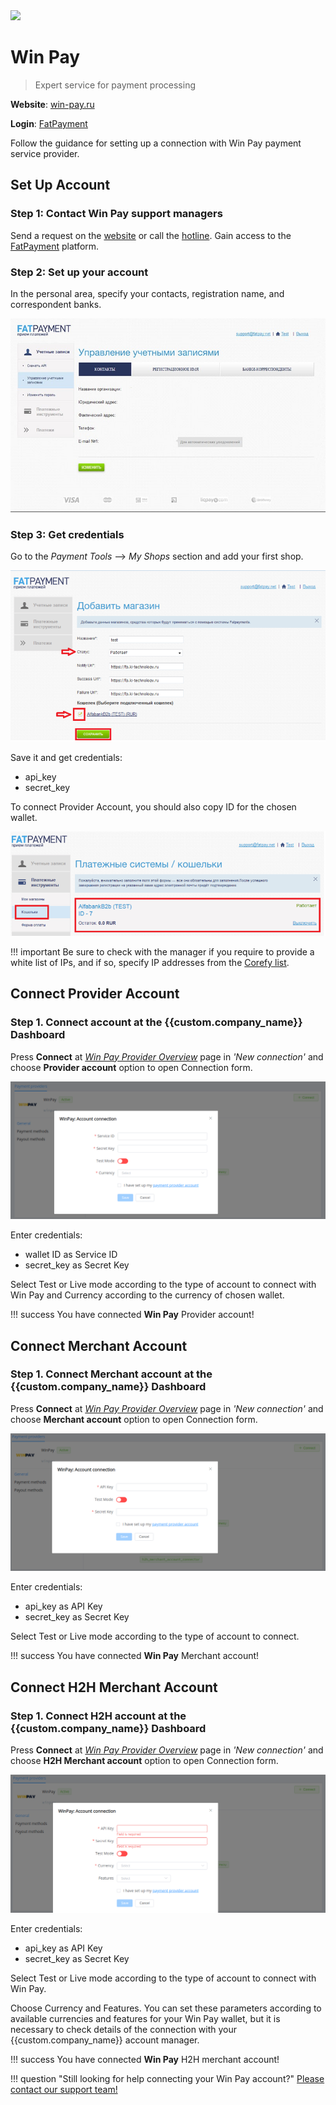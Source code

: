 <img src="https://static.openfintech.io/payment_providers/winpay/logo.png?w=400" width="400px" >

# Win Pay

> Expert service for payment processing

**Website**: [win-pay.ru](https://win-pay.ru/en/)

**Login**: [FatPayment](https://fp.ki-technology.ru/?lang=en)

Follow the guidance for setting up a connection with Win Pay payment service provider.

## Set Up Account

### Step 1: Contact Win Pay support managers

Send a request on the [website](https://win-pay.ru/en/) or call the [hotline](tel:+74994010261). Gain access to the [FatPayment](https://fp.ki-technology.ru/?lang=en) platform.

### Step 2: Set up your account

In the personal area, specify your contacts, registration name, and correspondent banks.

![Setup FatPayment Account](images/setup-account.png)

### Step 3: Get credentials

Go to the *Payment Tools* --> *My Shops* section and add your first shop.

![Add shop](images/add-shop.png)

Save it and get credentials:

* api_key
* secret_key

To connect Provider Account, you should also copy ID for the chosen wallet.

![Wallet ID](images/id.png)

!!! important
    Be sure to check with the manager if you require to provide a white list of IPs, and if so, specify IP addresses from the [Corefy list](/integration/ips/).

## Connect Provider Account

### Step 1. Connect account at the {{custom.company_name}} Dashboard

Press **Connect** at [*Win Pay Provider Overview*]({{custom.dashboard_base_url}}connect-directory/payment-providers/winpay/general) page in *'New connection'* and choose **Provider account** option to open Connection form.

![Connect](images/provider-account.png)

Enter credentials:

* wallet ID as Service ID
* secret_key as Secret Key

Select Test or Live mode according to the type of account to connect with Win Pay and Currency according to the currency of chosen wallet.

!!! success
    You have connected **Win Pay** Provider account!

## Connect Merchant Account

### Step 1. Connect Merchant account at the {{custom.company_name}} Dashboard

Press **Connect** at [*Win Pay Provider Overview*]({{custom.dashboard_base_url}}connect-directory/payment-providers/winpay/general) page in *'New connection'* and choose **Merchant account** option to open Connection form.

![Connect](images/merchant-account.png)

Enter credentials:

* api_key as API Key
* secret_key as Secret Key

Select Test or Live mode according to the type of account to connect.

!!! success
    You have connected **Win Pay** Merchant account!

## Connect H2H Merchant Account

### Step 1. Connect H2H account at the {{custom.company_name}} Dashboard

Press **Connect** at [*Win Pay Provider Overview*]({{custom.dashboard_base_url}}connect-directory/payment-providers/winpay/general) page in *'New connection'* and choose **H2H Merchant account** option to open Connection form.

![Connect](images/h2h-merchant-account.png)

Enter credentials:

* api_key as API Key
* secret_key as Secret Key

Select Test or Live mode according to the type of account to connect with Win Pay.

Choose Currency and Features. You can set these parameters according to available currencies and features for your Win Pay wallet, but it is necessary to check details of the connection with your {{custom.company_name}} account manager.

!!! success
    You have connected **Win Pay** H2H merchant account!

!!! question "Still looking for help connecting your Win Pay account?"
    <!--email_off-->[Please contact our support team!](mailto:{{custom.support_email}})<!--/email_off-->
